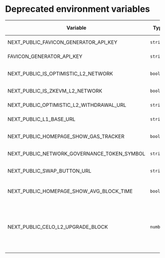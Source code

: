 # Deprecated environment variables

| Variable | Type | Description | Compulsoriness | Default value | Example value | Introduced in version | Deprecated in version | Comment |
| --- | --- | --- | --- | --- | --- | --- | --- | --- |
| NEXT_PUBLIC_FAVICON_GENERATOR_API_KEY | `string` | RealFaviconGenerator [API key](https://realfavicongenerator.net/api/) | Required | - | `<your-secret>` | v1.11.0 | v1.16.0 | Replaced FAVICON_GENERATOR_API_KEY |
| FAVICON_GENERATOR_API_KEY | `string` | RealFaviconGenerator [API key](https://realfavicongenerator.net/api/) | Required | - | `<your-secret>` | v1.16.0+ | v1.37.0 | We don't use RealFaviconGenerator anymore |
| NEXT_PUBLIC_IS_OPTIMISTIC_L2_NETWORK | `boolean` | Set to true for optimistic L2 solutions | Required | - | `true` | v1.17.0 | v1.24.0 | Replaced by NEXT_PUBLIC_ROLLUP_TYPE |
| NEXT_PUBLIC_IS_ZKEVM_L2_NETWORK | `boolean` | Set to true for zkevm L2 solutions  | Required | - | `true` | v1.17.0 | v1.24.0 | Replaced by NEXT_PUBLIC_ROLLUP_TYPE |
| NEXT_PUBLIC_OPTIMISTIC_L2_WITHDRAWAL_URL | `string` | URL for optimistic L2 -> L1 withdrawals | Required | - | `https://app.optimism.io/bridge/withdraw` | v1.17.0 | v1.24.0 | Renamed to NEXT_PUBLIC_ROLLUP_L2_WITHDRAWAL_URL |
| NEXT_PUBLIC_L1_BASE_URL | `string` | Blockscout base URL for L1 network | Required | - | `'http://eth-goerli.blockscout.com'` | - | v1.24.0 | Renamed to NEXT_PUBLIC_ROLLUP_L1_BASE_URL |
| NEXT_PUBLIC_HOMEPAGE_SHOW_GAS_TRACKER | `boolean` | Set to false if network doesn't have gas tracker | - | `true` | `false` | - | v1.25.0 | Replaced by NEXT_PUBLIC_GAS_TRACKER_ENABLED |
| NEXT_PUBLIC_NETWORK_GOVERNANCE_TOKEN_SYMBOL | `string` | Network governance token symbol | - | - | `GNO` | v1.12.0 | v1.29.0 | Replaced by NEXT_PUBLIC_NETWORK_SECONDARY_COIN_SYMBOL |
| NEXT_PUBLIC_SWAP_BUTTON_URL | `string` | Application ID in the marketplace or website URL | - | - | `uniswap` | v1.24.0 | v1.31.0 | Replaced by NEXT_PUBLIC_DEFI_DROPDOWN_ITEMS |
| NEXT_PUBLIC_HOMEPAGE_SHOW_AVG_BLOCK_TIME | `boolean` | Set to false if average block time is useless for the network | - | `true` | `false` | v1.0.x+ | v1.35.0 | Replaced by NEXT_PUBLIC_HOMEPAGE_STATS |
| NEXT_PUBLIC_CELO_L2_UPGRADE_BLOCK | `number` | Indicates the block number when the Celo-type chain transitioned to L2. This is used to display links to the Epoch block page from a regular block page. | - | - | `26369280` | v1.37.0+ | v2.2.0 | Removed; configuration done on the API side |
